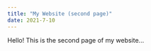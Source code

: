 ```yaml
---
title: "My Website (second page)"
date: 2021-7-10
---
```


Hello! This is the second page of my website...
